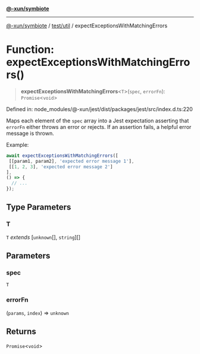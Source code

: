 [**@-xun/symbiote**](../../../README.md)

***

[@-xun/symbiote](../../../README.md) / [test/util](../README.md) / expectExceptionsWithMatchingErrors

# Function: expectExceptionsWithMatchingErrors()

> **expectExceptionsWithMatchingErrors**\<`T`\>(`spec`, `errorFn`): `Promise`\<`void`\>

Defined in: node\_modules/@-xun/jest/dist/packages/jest/src/index.d.ts:220

Maps each element of the `spec` array into a Jest expectation asserting that
`errorFn` either throws an error or rejects. If an assertion fails, a
helpful error message is thrown.

Example:

```js
await expectExceptionsWithMatchingErrors([
 [[param1, param2], 'expected error message 1'],
 [[1, 2, 3], 'expected error message 2']
],
() => {
  // ...
});
```

## Type Parameters

### T

`T` *extends* \[`unknown`[], `string`\][]

## Parameters

### spec

`T`

### errorFn

(`params`, `index`) => `unknown`

## Returns

`Promise`\<`void`\>
